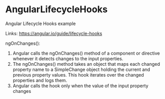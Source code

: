 # AngularLifecycleHooks
Angular Lifecycle Hooks example

Links:
https://angular.io/guide/lifecycle-hooks


ngOnChanges():
1. Angular calls the ngOnChanges() method of a component or directive whenever it detects changes to the input properties. 
2. The ngOnChanges() method takes an object that maps each changed property name to a SimpleChange object holding the current and previous property values. This hook iterates over the changed properties and logs them.
3. Angular calls the hook only when the value of the input property changes